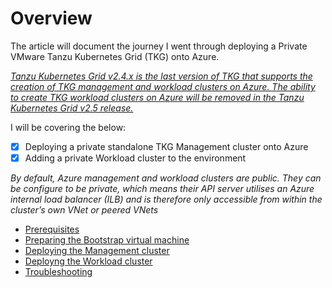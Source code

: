 # Overview

The article will document the journey I went through deploying a Private VMware Tanzu Kubernetes Grid (TKG) onto Azure.

*[Tanzu Kubernetes Grid v2.4.x is the last version of TKG that supports the creation of TKG management and workload clusters on Azure. The ability to create TKG workload clusters on Azure will be removed in the Tanzu Kubernetes Grid v2.5 release.](https://docs.vmware.com/en/VMware-Tanzu-Kubernetes-Grid/2.4/tkg-deploy-mc/mgmt-release-notes.html)*

I will be covering the below:
- [x] Deploying a private standalone TKG Management cluster onto Azure
- [x] Adding a private Workload cluster to the environment

*By default, Azure management and workload clusters are public. They can be configure to be private, which means their API server utilises an Azure internal load balancer (ILB) and is therefore only accessible from within the cluster’s own VNet or peered VNets*

- [Prerequisites](1.0_Prerequisites/README.md)
- [Preparing the Bootstrap virtual machine](2.0_Bootstrap_Virtual_Machine/README.md)
- [Deploying the Management cluster](3.0_Management_Cluster/README.md)
- [Deployng the Workload cluster](4.0_Workload_Cluster/README.md)
- [Troubleshooting](5.0_Troubleshooting)

